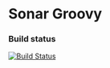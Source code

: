 Sonar Groovy
==========

### Build status

[![Build Status](https://api.travis-ci.org/SonarCommunity/sonar-groovy.png)](https://travis-ci.org/SonarCommunity/sonar-groovy)
